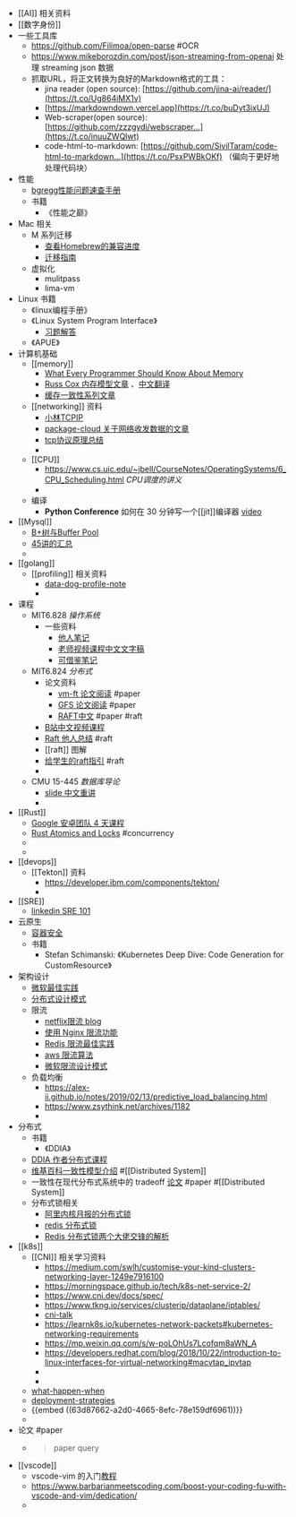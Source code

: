 - [[AI]] 相关资料
- [[数字身份]]
- 一些工具库
	- https://github.com/Filimoa/open-parse #OCR
	- https://www.mikeborozdin.com/post/json-streaming-from-openai 处理 streaming json 数据
	- 抓取URL，将正文转换为良好的Markdown格式的工具：
		- jina reader (open source): [https://github.com/jina-ai/reader/](https://t.co/Ug864iMX1v)
		- [https://markdowndown.vercel.app](https://t.co/buDyt3ixUJ)
		- Web-scraper(open source): [https://github.com/zzzgydi/webscraper…](https://t.co/inuuZWQlwt)
		- code-html-to-markdown: [https://github.com/SivilTaram/code-html-to-markdown…](https://t.co/PsxPWBkOKf) （偏向于更好地处理代码块）
- 性能
	- [bgregg性能问题速查手册](https://www.brendangregg.com/Articles/Netflix_Linux_Perf_Analysis_60s.pdf)
	- 书籍
		- 《性能之巅》
- Mac 相关
	- M 系列迁移
		- [查看Homebrew的兼容进度](https://github.com/Homebrew/brew/issues/7857)
		- [迁移指南](https://github.com/guevara/read-it-later/issues/7705)
	- 虚拟化
		- mulitpass
		- lima-vm
- Linux 书籍
	- 《linux编程手册》
	- 《Linux System Program Interface》
		- [习题解答](https://github.com/sunhuiquan/tlpi-learn)
	- 《APUE》
- 计算机基础
	- [[memory]]
		- [What Every Programmer Should Know About Memory](https://people.freebsd.org/~lstewart/articles/cpumemory.pdf)
		- [Russ Cox 内存模型文章](https://research.swtch.com/hwmm) 、[中文翻译](https://colobu.com/2021/06/30/hwmm/)
		- [缓存一致性系列文章](https://zhuanlan.zhihu.com/p/136300660)
	- [[networking]] 资料
		- [小林TCPIP](https://www.zsythink.net/archives/1182)
		- [package-cloud 关于网络收发数据的文章](https://blog.packagecloud.io/monitoring-tuning-linux-networking-stack-receiving-data/)
		- [tcp协议原理总结](https://writings.sh/post/network-tcp)
		-
	- [[CPU]]
		- https://www.cs.uic.edu/~jbell/CourseNotes/OperatingSystems/6_CPU_Scheduling.html *CPU调度的讲义*
		-
	- 编译
		- **Python Conference** 如何在 30 分钟写一个[[jit]]编译器 [video](https://www.youtube.com/watch?v=DKns_rH8rrg)
- [[Mysql]]
	- [B+树与Buffer Pool](https://lvwenhan.com/tech-epic/506.html)
	- [45讲的汇总](https://fanlv.fun/2020/08/01/mysql-45-lesson/)
	-
- [[golang]]
	- [[profiling]] 相关资料
		- [data-dog-profile-note](https://github.com/DataDog/go-profiler-notes/blob/main/guide/README.md)
		-
- 课程
	- MIT6.828 *操作系统*
		- 一些资料
			- [他人笔记](https://github.com/SmallPond/MIT6.828_OS)
			- [老师视频课程中文文字稿](https://github.com/huihongxiao/MIT6.S081)
			- [可借鉴笔记](https://fanxiao.tech/posts/MIT-6S081-notes/#16-lab-1-unix-utilities)
	- MIT6.824 *分布式*
		- 论文资料
			- [vm-ft 论文阅读](https://www.cnblogs.com/brianleelxt/p/13245754.html) #paper
			- [GFS 论文阅读](https://spongecaptain.cool/post/paper/googlefilesystem/) #paper
			- [RAFT中文](https://github.com/maemual/raft-zh_cn/blob/master/raft-zh_cn.md) #paper #raft
		- [B站中文视频课程](https://www.bilibili.com/video/BV1R7411t71W?p=1&vd_source=2abff075bda6eb4c91c27fd1da6f2b36)
		- [Raft 他人总结](https://tanxinyu.work/raft/) #raft
		- [[raft]] 图解
		- [给学生的raft指引](https://thesquareplanet.com/blog/students-guide-to-raft/) #raft
		-
	- CMU 15-445 *数据库导论*
		- [slide 中文重讲](https://www.bilibili.com/video/BV1bQ4y1Y7iT?spm_id_from=333.1007.top_right_bar_window_custom_collection.content.click)
		-
- [[Rust]]
	- [Google 安卓团队 4 天课程](https://github.com/google/comprehensive-rust)
	- [Rust Atomics and Locks](https://marabos.nl/atomics/) #concurrency
	-
	-
- [[devops]]
	- [[Tekton]] 资料
		- https://developer.ibm.com/components/tekton/
		-
- [[SRE]]
	- [linkedin SRE 101](https://linkedin.github.io/school-of-sre/)
- 云原生
	- [容器安全]([https://sysdig.com/blog/container-security-best-practices/](https://sysdig.com/blog/container-security-best-practices/))
	- 书籍
		- Stefan Schimanski: 《Kubernetes Deep Dive: Code Generation for CustomResource》
- 架构设计
	- [微软最佳实践](https://docs.microsoft.com/zh-cn/azure/architecture/best-practices/index-best-practices)
	- [分布式设计模式](https://github.com/dreamhead/patterns-of-distributed-systems)
	- 限流
		- [netflix限流 blog](https://netflixtechblog.medium.com/performance-under-load-3e6fa9a60581)
		- [使用 Nginx 限流功能](https://www.nginx.com/blog/rate-limiting-nginx/)
		- [Redis 限流最佳实践](https://redis.com/redis-best-practices/basic-rate-limiting/)
		- [aws 限流算法](https://aws.amazon.com/cn/blogs/architecture/exponential-backoff-and-jitter/)
		- [微软限流设计模式](https://docs.microsoft.com/zh-cn/azure/architecture/patterns/rate-limiting-pattern)
	- 负载均衡
		- https://alex-ii.github.io/notes/2019/02/13/predictive_load_balancing.html
		- https://www.zsythink.net/archives/1182
		-
- 分布式
	- 书籍
		- 《DDIA》
	- [DDIA 作者分布式课程](https://www.youtube.com/playlist?list=PLeKd45zvjcDFUEv_ohr_HdUFe97RItdiB)
	- [维基百科一致性模型介绍](https://en.wikipedia.org/wiki/Consistency_model#Session_guarantees) #[[Distributed System]]
	- 一致性在现代分布式系统中的 tradeoff [论文](http://www.cs.umd.edu/~abadi/papers/abadi-pacelc.pdf) #paper #[[Distributed System]]
	- 分布式锁相关
		- [阿里内核月报的分布式锁](http://mysql.taobao.org/monthly/2018/10/07/)
		- [redis 分布式锁](http://kaito-kidd.com/2021/06/08/is-redis-distributed-lock-really-safe/)
		- [Redis 分布式锁两个大佬交锋的解析](http://zhangtielei.com/posts/blog-redlock-reasoning.html)
- [[k8s]]
	- [[CNI]] 相关学习资料
		- https://medium.com/swlh/customise-your-kind-clusters-networking-layer-1249e7916100
		- https://morningspace.github.io/tech/k8s-net-service-2/
		- https://www.cni.dev/docs/spec/
		- https://www.tkng.io/services/clusterip/dataplane/iptables/
		- [cni-talk](https://www.caseyc.net/cni-talk-kubecon-18.pdf)
		- https://learnk8s.io/kubernetes-network-packets#kubernetes-networking-requirements
		- https://mp.weixin.qq.com/s/w-poLOhUs7Lcofqm8aWN_A
		- https://developers.redhat.com/blog/2018/10/22/introduction-to-linux-interfaces-for-virtual-networking#macvtap_ipvtap
		-
		-
	- [what-happen-when](https://github.com/jamiehannaford/what-happens-when-k8s)
	- [deployment-strategies](https://github.com/ContainerSolutions/k8s-deployment-strategies)
	- {{embed ((63d87662-a2d0-4665-8efc-78e159df6961))}}
	-
- 论文 #paper
	- > paper query
- [[vscode]]
	- vscode-vim 的入门[教程](https://www.barbarianmeetscoding.com/blog/boost-your-coding-fu-with-vscode-and-vim)
	- https://www.barbarianmeetscoding.com/boost-your-coding-fu-with-vscode-and-vim/dedication/
	-